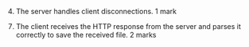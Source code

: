 <!-- 1. The server successfully accepts multiple client connections simultaneously. 2 marks -->
<!-- 2. The server successfully receives HTTP GET requests, parses, and handles them correctly. 2 marks -->
<!-- 3. The server sends the appropriate HTTP response. 1 mark -->
4. The server handles client disconnections. 1 mark
<!-- 5. The client can connect to the server. 1 mark -->
<!-- 6. The client can send HTTP GET requests to the server. 1 mark -->
7. The client receives the HTTP response from the server and parses it correctly to save the received
file. 2 marks